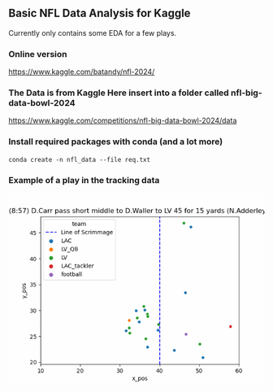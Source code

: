 ## Basic NFL Data Analysis for Kaggle

Currently only contains some EDA for a few plays.


### Online version
https://www.kaggle.com/batandy/nfl-2024/

### The Data is from Kaggle Here insert into a folder called nfl-big-data-bowl-2024
https://www.kaggle.com/competitions/nfl-big-data-bowl-2024/data

### Install required packages with conda (and a lot more)
```console
conda create -n nfl_data --file req.txt
```

### Example of a play in the tracking data
![Pass Play](https://raw.githubusercontent.com/ab5525/nfl_data_2024/main/scatter2.gif)
